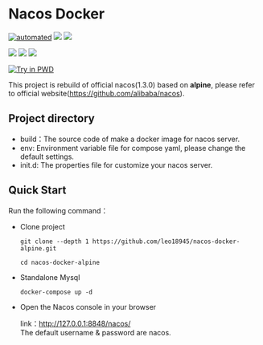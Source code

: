 # Nacos Docker
[![automated](https://badgen.net/badge/icon/docker?icon=docker&label)](https://hub.docker.com/r/leo18945/alpine-jre8-nacos "Go to Docker hub")
![](https://img.shields.io/github/last-commit/leo18945/nacos-docker-alpine.svg)
![](https://badgen.net/docker/size/leo18945/alpine-jre8-nacos/1.3.0)

![](https://img.shields.io/badge/alpine-green.svg?logo=alpine-linux)
![](https://img.shields.io/badge/jdk-1.8-green.svg?logo=java)
![](https://img.shields.io/badge/nacos-1.3.0-green.svg)

[![Try in PWD](https://raw.githubusercontent.com/play-with-docker/stacks/master/assets/images/button.png)](https://labs.play-with-docker.com/?stack=https://raw.githubusercontent.com/leo18945/nacos-docker-alpine/master/docker-compose.yml)

This project is rebuild of official nacos(1.3.0) based on **alpine**, please refer to official website(https://github.com/alibaba/nacos).

## Project directory

* build：The source code of make a docker image for nacos server.
* env: Environment variable file for compose yaml, please change the default settings.
* init.d: The properties file for customize your nacos server.


## Quick Start

Run the following command：

* Clone project

  ```shell
  git clone --depth 1 https://github.com/leo18945/nacos-docker-alpine.git

  cd nacos-docker-alpine
  ```

* Standalone Mysql

  ```shell
  docker-compose up -d
  ```

* Open the Nacos console in your browser

  link：http://127.0.0.1:8848/nacos/  
  The default username & password are nacos.
